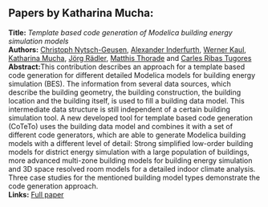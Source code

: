 <h2>Papers by Katharina Mucha:</h2>
<p>
<b>Title:</b> <i> Template based code generation of  Modelica building energy simulation models </i> <br />
<b>Authors:</b> <a href="../authors/author_201.html">Christoph Nytsch-Geusen</a>, <a href="../authors/author_119.html">Alexander Inderfurth</a>, <a href="../authors/author_133.html">Werner Kaul</a>, <a href="../authors/author_185.html">Katharina Mucha</a>, <a href="../authors/author_225.html">Jörg Rädler</a>, <a href="../authors/author_272.html">Matthis Thorade</a> and <a href="../authors/author_282.html">Carles Ribas Tugores</a><br />
<b>Abstract:</b>This contribution describes an approach for a template based code generation for different detailed Modelica models for building energy simulation (BES). 
The information from several data sources, which describe the building geometry, the building construction, the building location and the building itself, is used to fill a building data model. This intermediate data structure is still independent of a certain building simulation tool. 
A new developed tool for template based code generation (CoTeTo) uses the building data model and combines it with a set of different code generators, which are able to generate Modelica building models with a different level of detail: Strong simplified low-order building models for district energy simulation with a large population of buildings, more advanced multi-zone building models for building energy simulation and 3D space resolved room models for a detailed indoor climate analysis.
Three case studies for the mentioned building model types demonstrate the code generation approach.<br />
<b>Links:</b> <a href="../submissions/ecp17132199_NytschgeusenInderfurthKaulMuchaRadlerThoradeTugores.pdf">Full paper</a></p>